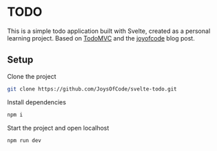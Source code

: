# TODO

This is a simple todo application built with Svelte, created as a personal learning project. Based on [TodoMVC](https://todomvc.com) and the [joyofcode](https://joyofcode.xyz/svelte-todo-app#the-project) blog post.

## Setup

Clone the project

```sh
git clone https://github.com/JoysOfCode/svelte-todo.git
```

Install dependencies

```sh
npm i
```

Start the project and open localhost

```sh
npm run dev
```
